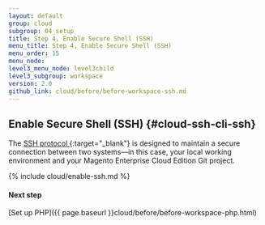 ```yaml
---
layout: default
group: cloud
subgroup: 04_setup
title: Step 4, Enable Secure Shell (SSH)
menu_title: Step 4, Enable Secure Shell (SSH)
menu_order: 15
menu_node: 
level3_menu_node: level3child
level3_subgroup: workspace
version: 2.0
github_link: cloud/before/before-workspace-ssh.md
---
```


## Enable Secure Shell (SSH) {#cloud-ssh-cli-ssh}
The [SSH protocol ](https://en.wikipedia.org/wiki/Secure_Shell){:target="_blank"} is designed to maintain a secure connection between two systems&mdash;in this case, your local working environment and your Magento Enterprise Cloud Edition Git project.

{% include cloud/enable-ssh.md %}


#### Next step
[Set up PHP]({{ page.baseurl }}cloud/before/before-workspace-php.html)

